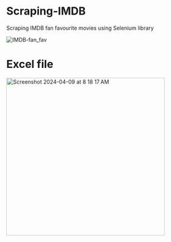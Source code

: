 # Scraping-IMDB
Scraping IMDB fan favourite movies using Selenium library

![IMDB-fan_fav](https://github.com/MohsinQureshi1801/Scraping-IMDB/assets/73529392/8daaa845-d8a2-4328-9f01-88334b836ecd)

# Excel file

<img width="416" alt="Screenshot 2024-04-09 at 8 18 17 AM" src="https://github.com/MohsinQureshi1801/Scraping-IMDB/assets/73529392/f6396437-887a-4208-a0b4-38cf86082b58">
